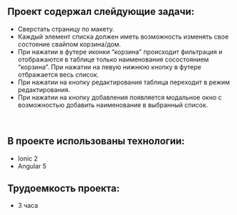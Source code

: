 <h2>Проект содержал слейдующие задачи:</h2>
<ul>
  <li>Сверcтать страницу по макету.</li>
  <li>Каждый элемент списка должен иметь возможность изменять свое состояние свайпом корзина/дом. </li>
  <li>При нажатии в футере иконки “корзина” происходит фильтрация и отображаются в таблице только наименования сосостоянием “корзина”. При
  нажатии на левую нижнюю кнопку в футере отбражается весь список.</li>
  <li>При нажатии на кнопку редактирования таблица переходит в режим редактирования.</li>
  <li>При нажатии на кнопку добавления появляется модальное окно с возможностью добавить наименование в выбранный список.</li>
</ul>
<br>
<h2>В проекте использованы технологии:</h2>
<ul>
  <li>Ionic 2</li>
  <li>Angular 5</li>
</ul>
<h2>Трудоемкость проекта:</h2>
<ul>
  <li><bold>3 часа</bold></li>
</ul>
 
